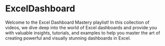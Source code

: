 # ExcelDashboard
Welcome to the Excel Dashboard Mastery playlist! In this collection of videos, we dive deep into the world of Excel dashboards and provide you with valuable insights, tutorials, and examples to help you master the art of creating powerful and visually stunning dashboards in Excel.
